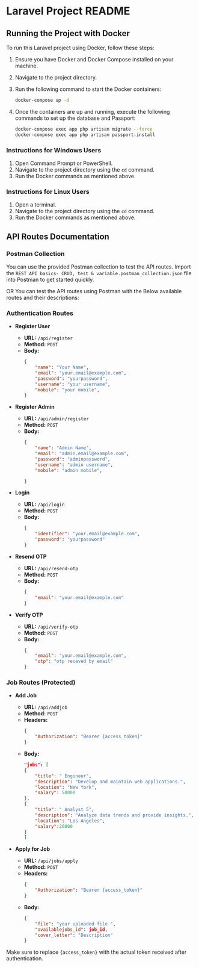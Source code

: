 # Laravel Project README

## Running the Project with Docker

To run this Laravel project using Docker, follow these steps:

1. Ensure you have Docker and Docker Compose installed on your machine.
2. Navigate to the project directory.
3. Run the following command to start the Docker containers:

    ```sh
    docker-compose up -d
    ```

4. Once the containers are up and running, execute the following commands to set up the database and Passport:

    ```sh
    docker-compose exec app php artisan migrate --force
    docker-compose exec app php artisan passport:install
    ```

### Instructions for Windows Users

1. Open Command Prompt or PowerShell.
2. Navigate to the project directory using the `cd` command.
3. Run the Docker commands as mentioned above.

### Instructions for Linux Users

1. Open a terminal.
2. Navigate to the project directory using the `cd` command.
3. Run the Docker commands as mentioned above.

## API Routes Documentation

### Postman Collection

You can use the provided Postman collection to test the API routes. Import the `REST API basics- CRUD, test & variable.postman_collection.json` file into Postman to get started quickly.

OR You can test the API routes using Postman with the Below available routes and their descriptions:

### Authentication Routes

- **Register User**
    - **URL:** `/api/register`
    - **Method:** `POST`
    - **Body:** 
        ```json
        {
            "name": "Your Name",
            "email": "your.email@example.com",
            "password": "yourpassword",
            "username": "your username",
            "mobile": "your mobile",
        }
        ```

- **Register Admin**
    - **URL:** `/api/admin/register`
    - **Method:** `POST`
    - **Body:** 
        ```json
        {
            "name": "Admin Name",
            "email": "admin.email@example.com",
            "password": "adminpassword",
            "username": "admin username",
            "mobile": "admin mobile",

        }
        ```

- **Login**
    - **URL:** `/api/login`
    - **Method:** `POST`
    - **Body:** 
        ```json
        {
            "identifier": "your.email@example.com",
            "password": "yourpassword"
        }
        ```

- **Resend OTP**
    - **URL:** `/api/resend-otp`
    - **Method:** `POST`
    - **Body:** 
        ```json
        {
            "email": "your.email@example.com"
        }
        ```

- **Verify OTP**
    - **URL:** `/api/verify-otp`
    - **Method:** `POST`
    - **Body:** 
        ```json
        {
            "email": "your.email@example.com",
            "otp": "otp receved by email"
        }
        ```

### Job Routes (Protected)

- **Add Job**
    - **URL:** `/api/addjob`
    - **Method:** `POST`
    - **Headers:** 
        ```json
        {
            "Authorization": "Bearer {access_token}"
        }
        ```
    - **Body:** 
        ```json
        "jobs": [
        {
            "title": " Engineer",
            "description": "Develop and maintain web applications.",
            "location": "New York",
            "salary": 50000
        },
        {
            "title": " Analyst 5",
            "description": "Analyze data trends and provide insights.",
            "location": "Los Angeles",
            "salary":20000
        }
        ]
        ```

- **Apply for Job**
    - **URL:** `/api/jobs/apply`
    - **Method:** `POST`
    - **Headers:** 
        ```json
        {
            "Authorization": "Bearer {access_token}"
        }
        ```
    - **Body:** 
        ```json
        {
            "file": "your uploaded file ",
            "availablejobs_id": job_id,
            "cover_letter": "Description"
        }
        ```

Make sure to replace `{access_token}` with the actual token received after authentication.


